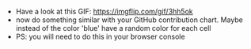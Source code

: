- Have a look at this GIF: https://imgflip.com/gif/3hh5ok
- now do something similar with your GitHub contribution chart. Maybe instead of the color 'blue' have a random color for each cell
- PS: you will need to do this in your browser console